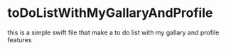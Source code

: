 # toDoListWithMyGallaryAndProfile
this is a simple swift file that make a to do list with my gallary and profile features
